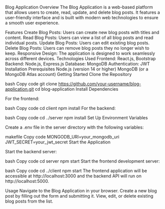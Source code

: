 Blog Application
Overview
The Blog Application is a web-based platform that allows users to create, read, update, and delete blog posts. It features a user-friendly interface and is built with modern web technologies to ensure a smooth user experience.

Features
Create Blog Posts: Users can create new blog posts with titles and content.
Read Blog Posts: Users can view a list of all blog posts and read individual posts.
Update Blog Posts: Users can edit existing blog posts.
Delete Blog Posts: Users can remove blog posts they no longer wish to keep.
Responsive Design: The application is designed to work seamlessly across different devices.
Technologies Used
Frontend: React.js, Bootstrap
Backend: Node.js, Express.js
Database: MongoDB
Authentication: JWT
Installation
Prerequisites
Node.js (version 14 or higher)
MongoDB (or a MongoDB Atlas account)
Getting Started
Clone the Repository

bash
Copy code
git clone https://github.com/your-username/blog-application.git
cd blog-application
Install Dependencies

For the frontend:

bash
Copy code
cd client
npm install
For the backend:

bash
Copy code
cd ../server
npm install
Set Up Environment Variables

Create a .env file in the server directory with the following variables:

makefile
Copy code
MONGODB_URI=your_mongodb_uri
JWT_SECRET=your_jwt_secret
Start the Application

Start the backend server:

bash
Copy code
cd server
npm start
Start the frontend development server:

bash
Copy code
cd ../client
npm start
The frontend application will be accessible at http://localhost:3000 and the backend API will run on http://localhost:5000.

Usage
Navigate to the Blog Application in your browser.
Create a new blog post by filling out the form and submitting it.
View, edit, or delete existing blog posts from the list.
